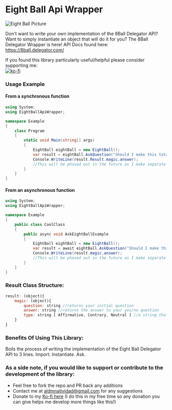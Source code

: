 # Eight Ball Api Wrapper

![Eight Ball Picture](https://freepngimg.com/thumb/8_ball_pool/26906-7-8-ball-pool-transparent.png)

Don't want to write your own implementation of the 8Ball Delegator API? Want to simply instantiate an object that will do it for you? The 8Ball Delegator Wrapper is here! API Docs found here: https://8ball.delegator.com/

If you found this library particularly useful/helpful please consider supporting me:  
[![ko-fi](https://ko-fi.com/img/githubbutton_sm.svg)](https://ko-fi.com/E1E82Y3GS)

### Usage Example

#### From a synchronous function

```cs
using System;
using EightBallApiWrapper;

namespace Example
{
    class Program
    {
        static void Main(string[] args)
        {
            EightBall eightBall = new EightBall();
            var result = eightBall.AskQuestion("Should I make this totally financially irresponsible decision?");
            Console.WriteLine(result.Result.magic.answer);
            //This will be phased out in the future as I make separate async and synchronous functions!
        }
    }
}
```

#### From an asynchronous function

```cs
using System;
using EightBallApiWrapper;

namespace Example
{
    public class CoolClass
    {
        public async void AskEightBallExample
        {
            EightBall eightBall = new EightBall();
            var result = await eightBall.AskQuestion("Should I make this totally financially irresponsible decision?");
            Console.WriteLine(result.magic.answer);
            //This will be phased out in the future as I make separate async and synchronous functions!
        }
    }
}
```

### Result Class Structure:

```javascript
result: (object){
    magic: (object){
        question: string //returns your initial question
        answer: string //returns the answer to your yes/no question
        type: string [ Affirmative, Contrary, Neutral ] //a string that will be either "Affirmative", "Contrary", or "Neutral" that denotes what kind of answer you received.
    }
}
```

### Benefits Of Using This Library:

Boils the process of writing the implementation of the Eight Ball Delegator API to 3 lines. Import. Instantiate. Ask.

### As a side note, if you would like to support or contribute to the development of the library:

- Feel free to fork the repo and PR back any additions
- Contact me at aldmnatividad@gmail.com for any suggestions
- Donate to my [Ko-fi here](https://ko-fi.com/liquet) (I do this in my free time so any donation you can give helps me develop more things like this!)

